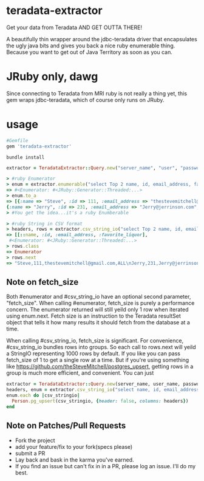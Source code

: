# teradata-extractor
Get your data from Teradata AND GET OUTTA THERE!

A beautifully thin wrapper around the jdbc-teradata driver that encapsulates the ugly java bits and gives you back a nice ruby enumerable thing.  Because you want to get out of Java Territory as soon as you can.

# JRuby only, dawg
Since connecting to Teradata from MRI ruby is not really a thing yet, this gem wraps jdbc-teradata, which of course only runs on JRuby.

# usage

```ruby
#Gemfile
gem 'teradata-extractor'
```

```console
bundle install
```

```ruby 
extractor = TeradataExtractor::Query.new("server_name", "user", "password")

> #ruby Enumerator
> enum = extractor.enumerable("select Top 2 name, id, email_address, favorite_liquor from td.people_stuff")
=> #<Enumerator: #<JRuby::Generator::Threaded:...>
> enum.to_a
=> [{:name => "Steve", :id => 111, :email_address => "thestevemitchell@gmail.com", :favorite_liquor => "ALL"},
{:name => "Jerry", :id => 231, :email_address => "Jerry@jerrinson.com", :favorite_liquor => "none"}]
> #You get the idea...it's a ruby Enumberable

> #ruby String in CSV format
> headers, rows = extractor.csv_string_io("select Top 2 name, id, email_address, favorite_liquor from td.people_stuff")
=> [[::name, :id, :email_address, :favorite_liquor],
 #<Enumerator: #<JRuby::Generator::Threaded:...>
> rows.class
=> Enumerator
> rows.next
=> "Steve,111,thestevemitchell@gmail.com,ALL\nJerry,231,Jerry@jerrinson.com,none\n"
```

## Note on fetch_size

Both #enumerator and #csv_string_io have an optional second parameter, "fetch_size".  When calling #enumerator, fetch_size is purely a performance concern.  The enumerator returned will still yeild only 1 row when iterated using enum.next.  Fetch size is an instruction to the Teradata resultSet object that tells it how many results it should fetch from the database at a time.

When calling #csv_string_io, fetch_size is significant.  For convenience, #csv_string_io bundles rows into groups.  So each call to rows.next will yeild a StringIO representing 1000 rows by default.  If you like you can pass fetch_size of 1 to get a single row at a time.  But if you're using something like https://github.com/theSteveMitchell/postgres_upsert, getting rows in a group is much more efficient, and convenient.  You can just 

```ruby 
extractor = TeradataExtractor::Query.new(server_name, user_name, password)
headers, enum = extractor.csv_string_io("select name, id, email_address, favorite_liquor from td.people_stuff")
enum.each do |csv_stringio|
  Person.pg_upsert(csv_stringio, {header: false, columns: headers})
end
```

## Note on Patches/Pull Requests

* Fork the project
* add your feature/fix to your fork(specs please)
* submit a PR
* Lay back and bask in the karma you've earned.  
* If you find an issue but can't fix in in a PR, please log an issue.  I'll do my best.






